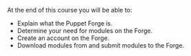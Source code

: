 At the end of this course you will be able to:

* Explain what the Puppet Forge is.
* Determine your need for modules on the Forge.
* Create an account on the Forge.
* Download modules from and submit modules to the Forge.